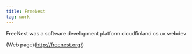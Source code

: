 ```yaml
---
title: FreeNest
tag: work
---
```


FreeNest was a software development platform cloudfinland cs ux webdev

(Web page)(http://freenest.org/)